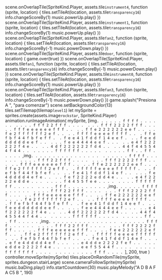 scene.onOverlapTile(SpriteKind.Player, assets.tile`instrument4`, function (sprite, location) {
    tiles.setTileAt(location, assets.tile`transparency16`)
    info.changeScoreBy(1)
    music.powerUp.play()
})
scene.onOverlapTile(SpriteKind.Player, assets.tile`instrument1`, function (sprite, location) {
    tiles.setTileAt(location, assets.tile`transparency16`)
    info.changeScoreBy(1)
    music.powerUp.play()
})
scene.onOverlapTile(SpriteKind.Player, assets.tile`fan2`, function (sprite, location) {
    tiles.setTileAt(location, assets.tile`transparency16`)
    info.changeScoreBy(-1)
    music.powerDown.play()
})
scene.onOverlapTile(SpriteKind.Player, assets.tile`door`, function (sprite, location) {
    game.over(true)
})
scene.onOverlapTile(SpriteKind.Player, assets.tile`fan1`, function (sprite, location) {
    tiles.setTileAt(location, assets.tile`transparency16`)
    info.changeScoreBy(-1)
    music.powerDown.play()
})
scene.onOverlapTile(SpriteKind.Player, assets.tile`instrument0`, function (sprite, location) {
    tiles.setTileAt(location, assets.tile`transparency16`)
    info.changeScoreBy(1)
    music.powerUp.play()
})
scene.onOverlapTile(SpriteKind.Player, assets.tile`fan3`, function (sprite, location) {
    tiles.setTileAt(location, assets.tile`transparency16`)
    info.changeScoreBy(-1)
    music.powerDown.play()
})
game.splash("Presiona A ", "para comenzar")
scene.setBackgroundColor(13)
tiles.setTilemap(tilemap`level1`)
let mySprite = sprites.create(assets.image`rockstar`, SpriteKind.Player)
animation.runImageAnimation(
mySprite,
[img`
    . . . . . . f f f f . . . . . . 
    . . . . f f f 2 2 f f f . . . . 
    . . . f f f 2 2 2 2 f f f . . . 
    . . f f f e e e e e e f f f . . 
    . . f f e 2 2 2 2 2 2 e e f . . 
    . . f e 2 f f f f f f 2 e f . . 
    . . f f f f e e e e f f f f . . 
    . f f e f b f 4 4 f b f e f f . 
    . f e e 4 1 f d d f 1 4 e e f . 
    . . f e e d d d d d d e e f . . 
    . . . f e e 4 4 4 4 e e f . . . 
    . . e 4 f 2 2 2 2 2 2 f 4 e . . 
    . . 4 d f 2 2 2 2 2 2 f d 4 . . 
    . . 4 4 f 4 4 5 5 4 4 f 4 4 . . 
    . . . . . f f f f f f . . . . . 
    . . . . . f f . . f f . . . . . 
    `,img`
    . . . . . . . . . . . . . . . . 
    . . . . . . f f f f . . . . . . 
    . . . . f f f 2 2 f f f . . . . 
    . . . f f f 2 2 2 2 f f f . . . 
    . . f f f e e e e e e f f f . . 
    . . f f e 2 2 2 2 2 2 e e f . . 
    . f f e 2 f f f f f f 2 e f f . 
    . f f f f f e e e e f f f f f . 
    . . f e f b f 4 4 f b f e f . . 
    . . f e 4 1 f d d f 1 4 e f . . 
    . . . f e 4 d d d d 4 e f e . . 
    . . f e f 2 2 2 2 e d d 4 e . . 
    . . e 4 f 2 2 2 2 e d d e . . . 
    . . . . f 4 4 5 5 f e e . . . . 
    . . . . f f f f f f f . . . . . 
    . . . . f f f . . . . . . . . . 
    `,img`
    . . . . . . f f f f . . . . . . 
    . . . . f f f 2 2 f f f . . . . 
    . . . f f f 2 2 2 2 f f f . . . 
    . . f f f e e e e e e f f f . . 
    . . f f e 2 2 2 2 2 2 e e f . . 
    . . f e 2 f f f f f f 2 e f . . 
    . . f f f f e e e e f f f f . . 
    . f f e f b f 4 4 f b f e f f . 
    . f e e 4 1 f d d f 1 4 e e f . 
    . . f e e d d d d d d e e f . . 
    . . . f e e 4 4 4 4 e e f . . . 
    . . e 4 f 2 2 2 2 2 2 f 4 e . . 
    . . 4 d f 2 2 2 2 2 2 f d 4 . . 
    . . 4 4 f 4 4 5 5 4 4 f 4 4 . . 
    . . . . . f f f f f f . . . . . 
    . . . . . f f . . f f . . . . . 
    `,img`
    . . . . . . . . . . . . . . . . 
    . . . . . . f f f f . . . . . . 
    . . . . f f f 2 2 f f f . . . . 
    . . . f f f 2 2 2 2 f f f . . . 
    . . f f f e e e e e e f f f . . 
    . . f e e 2 2 2 2 2 2 e f f . . 
    . f f e 2 f f f f f f 2 e f f . 
    . f f f f f e e e e f f f f f . 
    . . f e f b f 4 4 f b f e f . . 
    . . f e 4 1 f d d f 1 4 e f . . 
    . . e f e 4 d d d d 4 e f . . . 
    . . e 4 d d e 2 2 2 2 f e f . . 
    . . . e d d e 2 2 2 2 f 4 e . . 
    . . . . e e f 5 5 4 4 f . . . . 
    . . . . . f f f f f f f . . . . 
    . . . . . . . . . f f f . . . . 
    `],
200,
true
)
controller.moveSprite(mySprite)
tiles.placeOnRandomTile(mySprite, sprites.dungeon.stairLarge)
scene.cameraFollowSprite(mySprite)
music.baDing.play()
info.startCountdown(30)
music.playMelody("A D B A F A C5 B ", 190)
